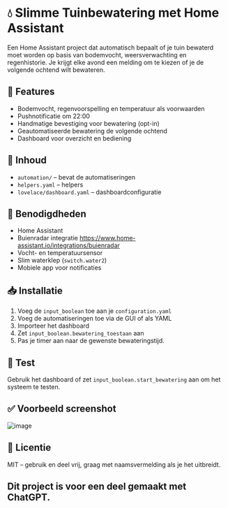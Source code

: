 # 💧 Slimme Tuinbewatering met Home Assistant

Een Home Assistant project dat automatisch bepaalt of je tuin bewaterd moet worden op basis van bodemvocht, weersverwachting en regenhistorie. Je krijgt elke avond een melding om te kiezen of je de volgende ochtend wilt bewateren.

## 🔧 Features
- Bodemvocht, regenvoorspelling en temperatuur als voorwaarden
- Pushnotificatie om 22:00
- Handmatige bevestiging voor bewatering (opt-in)
- Geautomatiseerde bewatering de volgende ochtend
- Dashboard voor overzicht en bediening

## 📁 Inhoud

- `automation/` – bevat de automatiseringen
- `helpers.yaml` – helpers
- `lovelace/dashboard.yaml` – dashboardconfiguratie

## 📲 Benodigdheden

- Home Assistant
- Buienradar integratie
  https://www.home-assistant.io/integrations/buienradar
- Vocht- en temperatuursensor
- Slim waterklep (`switch.water2`)
- Mobiele app voor notificaties

## 📥 Installatie
1. Voeg de `input_boolean` toe aan je `configuration.yaml`
2. Voeg de automatiseringen toe via de GUI of als YAML
3. Importeer het dashboard
4. Zet `input_boolean.bewatering_toestaan` aan
5. Pas je timer aan naar de gewenste bewateringstijd.

## 🧪 Test
Gebruik het dashboard of zet `input_boolean.start_bewatering` aan om het systeem te testen.

## ✅ Voorbeeld screenshot
![image](https://github.com/user-attachments/assets/89ef32d3-c952-4ecf-9adb-384154b91831)


## 📄 Licentie
MIT – gebruik en deel vrij, graag met naamsvermelding als je het uitbreidt.

## Dit project is voor een deel gemaakt met ChatGPT.
